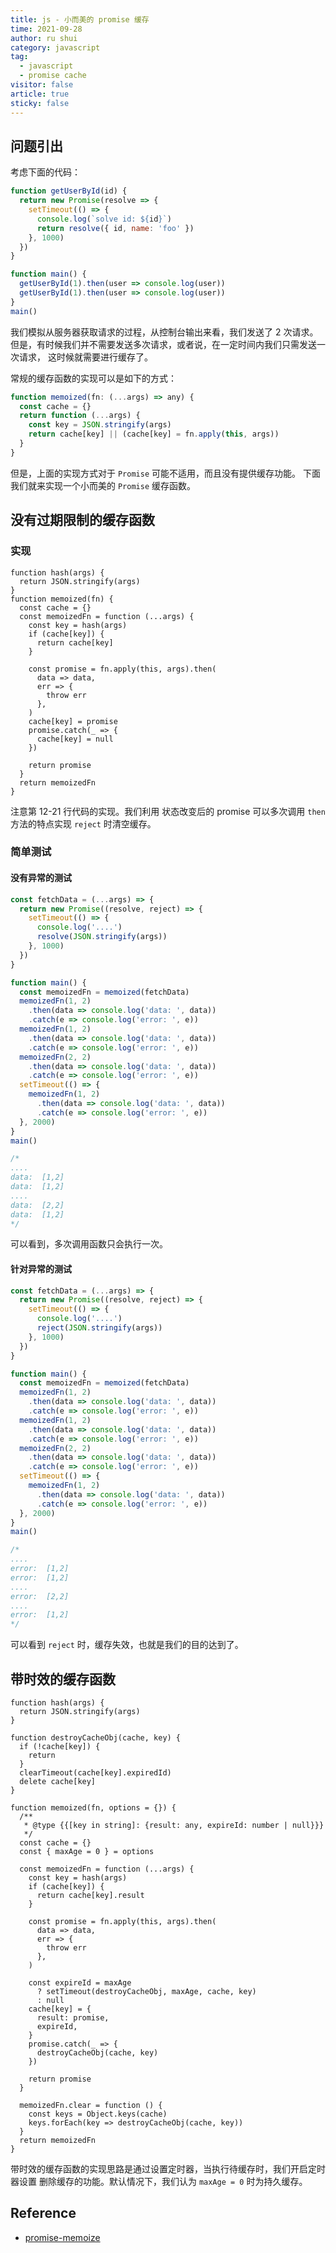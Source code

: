 ```yaml
---
title: js - 小而美的 promise 缓存
time: 2021-09-28
author: ru shui
category: javascript
tag:
  - javascript
  - promise cache
visitor: false
article: true
sticky: false
---
```


## 问题引出

考虑下面的代码：

```javascript
function getUserById(id) {
  return new Promise(resolve => {
    setTimeout(() => {
      console.log(`solve id: ${id}`)
      return resolve({ id, name: 'foo' })
    }, 1000)
  })
}

function main() {
  getUserById(1).then(user => console.log(user))
  getUserById(1).then(user => console.log(user))
}
main()
```

我们模拟从服务器获取请求的过程，从控制台输出来看，我们发送了 2 次请求。
但是，有时候我们并不需要发送多次请求，或者说，在一定时间内我们只需发送一次请求，
这时候就需要进行缓存了。

常规的缓存函数的实现可以是如下的方式：

```javascript
function memoized(fn: (...args) => any) {
  const cache = {}
  return function (...args) {
    const key = JSON.stringify(args)
    return cache[key] || (cache[key] = fn.apply(this, args))
  }
}
```

但是，上面的实现方式对于 `Promise` 可能不适用，而且没有提供缓存功能。
下面我们就来实现一个小而美的 `Promise` 缓存函数。

## 没有过期限制的缓存函数

### 实现

```javascript{12-21}
function hash(args) {
  return JSON.stringify(args)
}
function memoized(fn) {
  const cache = {}
  const memoizedFn = function (...args) {
    const key = hash(args)
    if (cache[key]) {
      return cache[key]
    }

    const promise = fn.apply(this, args).then(
      data => data,
      err => {
        throw err
      },
    )
    cache[key] = promise
    promise.catch(_ => {
      cache[key] = null
    })

    return promise
  }
  return memoizedFn
}
```

注意第 12-21 行代码的实现。我们利用 状态改变后的 promise 可以多次调用
`then` 方法的特点实现 `reject` 时清空缓存。

### 简单测试

#### 没有异常的测试

```javascript
const fetchData = (...args) => {
  return new Promise((resolve, reject) => {
    setTimeout(() => {
      console.log('....')
      resolve(JSON.stringify(args))
    }, 1000)
  })
}

function main() {
  const memoizedFn = memoized(fetchData)
  memoizedFn(1, 2)
    .then(data => console.log('data: ', data))
    .catch(e => console.log('error: ', e))
  memoizedFn(1, 2)
    .then(data => console.log('data: ', data))
    .catch(e => console.log('error: ', e))
  memoizedFn(2, 2)
    .then(data => console.log('data: ', data))
    .catch(e => console.log('error: ', e))
  setTimeout(() => {
    memoizedFn(1, 2)
      .then(data => console.log('data: ', data))
      .catch(e => console.log('error: ', e))
  }, 2000)
}
main()

/*
....
data:  [1,2]
data:  [1,2]
....
data:  [2,2]
data:  [1,2]
*/
```

可以看到，多次调用函数只会执行一次。

#### 针对异常的测试

```javascript
const fetchData = (...args) => {
  return new Promise((resolve, reject) => {
    setTimeout(() => {
      console.log('....')
      reject(JSON.stringify(args))
    }, 1000)
  })
}

function main() {
  const memoizedFn = memoized(fetchData)
  memoizedFn(1, 2)
    .then(data => console.log('data: ', data))
    .catch(e => console.log('error: ', e))
  memoizedFn(1, 2)
    .then(data => console.log('data: ', data))
    .catch(e => console.log('error: ', e))
  memoizedFn(2, 2)
    .then(data => console.log('data: ', data))
    .catch(e => console.log('error: ', e))
  setTimeout(() => {
    memoizedFn(1, 2)
      .then(data => console.log('data: ', data))
      .catch(e => console.log('error: ', e))
  }, 2000)
}
main()

/*
....
error:  [1,2]
error:  [1,2]
....
error:  [2,2]
....
error:  [1,2]
*/
```

可以看到 `reject` 时，缓存失效，也就是我们的目的达到了。

## 带时效的缓存函数

```javascript{5-11,18,33-42}
function hash(args) {
  return JSON.stringify(args)
}

function destroyCacheObj(cache, key) {
  if (!cache[key]) {
    return
  }
  clearTimeout(cache[key].expiredId)
  delete cache[key]
}

function memoized(fn, options = {}) {
  /**
   * @type {{[key in string]: {result: any, expireId: number | null}}}
   */
  const cache = {}
  const { maxAge = 0 } = options

  const memoizedFn = function (...args) {
    const key = hash(args)
    if (cache[key]) {
      return cache[key].result
    }

    const promise = fn.apply(this, args).then(
      data => data,
      err => {
        throw err
      },
    )

    const expireId = maxAge
      ? setTimeout(destroyCacheObj, maxAge, cache, key)
      : null
    cache[key] = {
      result: promise,
      expireId,
    }
    promise.catch(_ => {
      destroyCacheObj(cache, key)
    })

    return promise
  }

  memoizedFn.clear = function () {
    const keys = Object.keys(cache)
    keys.forEach(key => destroyCacheObj(cache, key))
  }
  return memoizedFn
}
```

带时效的缓存函数的实现思路是通过设置定时器，当执行待缓存时，我们开启定时器设置
删除缓存的功能。默认情况下，我们认为 `maxAge = 0` 时为持久缓存。

## Reference

- [promise-memoize](https://github.com/nodeca/promise-memoize)
